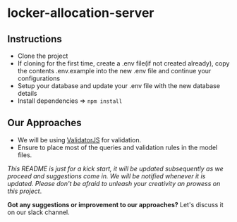 # locker-allocation-server

## Instructions
* Clone the project
* If cloning for the first time, create a .env file(if not created already), copy the contents .env.example into the new .env file
and continue your configurations
* Setup your database and update your .env file with the new database details
* Install dependencies => `npm install`

## Our Approaches
* We will be using [ValidatorJS](https://github.com/skaterdav85/validatorjs) for validation.
* Ensure to place most of the queries and validation rules in the model files.

 _This README is just for a kick start, it will be updated subsequently as we proceed and suggestions come in. We will be 
notified whenever it is updated. Please don't be afraid to unleash your creativity an prowess on this project_.
 
 **Got any suggestions or improvement to our approaches?** Let's discuss it on our slack channel.